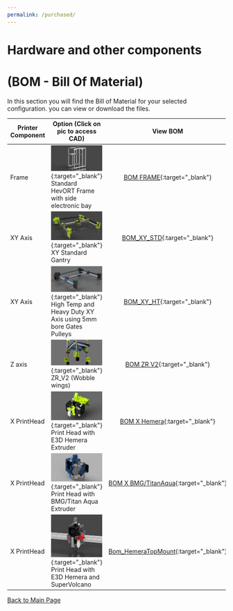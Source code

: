 ```yaml
---
permalink: /purchased/
---
```


# Hardware and other components 
# (BOM - Bill Of Material)

In this section you will find the Bill of Material for your selected configuration. you can view or download the files.

Printer Component|Option (Click on pic to access CAD)|View BOM|Download BOM (Excel)
-----------------|-----------------------------------| :----: |  :---------------:
Frame|[![alt text](/images/FrameThumb.png)](https://a360.co/2xUD9B9){:target="_blank"}<br> Standard HevORT Frame with side electronic bay|[BOM FRAME](/bom/BOM_Frame_ElecExt.htm){:target="_blank"}|[Download](/bom/BOM_Frame_ElecExt.xlsx)  
XY Axis|[![alt text](/images/XYThumb.png)](https://a360.co/2UEaOHa){:target="_blank"}<br> XY Standard Gantry|[BOM_XY_STD](/bom/BOM_XY_STD.htm){:target="_blank"}|[Download](/bom/BOM_XY_STD.xlsx)  
XY Axis|[![alt text](/images/XYHTThumb.png)](https://a360.co/2ZdCtjA){:target="_blank"}<br> High Temp and Heavy Duty XY Axis using 5mm bore Gates Pulleys|[BOM_XY_HT](/bom/BOM_XYHT.htm){:target="_blank"}|[Download](/bom/BOM_XYHT.xlsx)  
Z axis|[![alt text](/images/ZRV2Thumb.png)](https://a360.co/3gweJiw){:target="_blank"}<br> ZR_V2 (Wobble wings)|[BOM ZR V2](/bom/BOM_ZR_V2.htm){:target="_blank"}|[Download](/bom/BOM_ZR_V2.xlsx)  
X PrintHead|[![alt text](/images/HemeraThumb.png)](https://a360.co/2U1i6ob){:target="_blank"}<br> Print Head with E3D Hemera Extruder|[BOM X Hemera](/bom/BOM_X_Hemera.htm){:target="_blank"}|[Download](/bom/BOM_X_Hemera.xlsx)  
X PrintHead|[![alt text](/images/BMGAquaThumb.png)](https://a360.co/3fY7MFT){:target="_blank"}<br> Print Head with BMG/Titan Aqua Extruder|[BOM X BMG/TitanAqua](/bom/BOM_BMGAqua.htm){:target="_blank"}|[Download](/bom/BOM_BMGAqua.xlsx)   
X PrintHead|[![alt text](/images/HemeraTopMountThumb.png)](https://a360.co/39ryl4z){:target="_blank"}<br> Print Head with E3D Hemera and SuperVolcano|[Bom_HemeraTopMount](/bom/BOM_X_HemeraTopMount.htm){:target="_blank"}|[Download](/bom/BOM_X_HemeraTopMount.xlsx)  


[Back to Main Page](/README.md)

